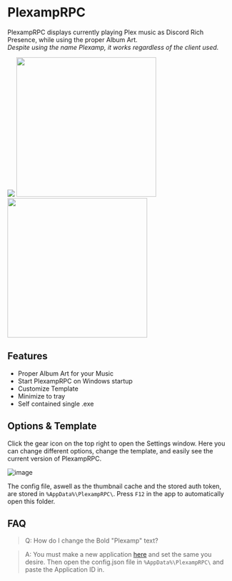 # PlexampRPC
PlexampRPC displays currently playing Plex music as Discord Rich Presence, while using the proper Album Art.<br/> *Despite using the name Plexamp, it works regardless of the client used.*

<p float="left">
<img src="https://i.imgur.com/kFAu8t9.png" />
<img src="https://i.imgur.com/2syfqbT.png" height="313" />
<img src="https://i.imgur.com/decQuxm.png" height="313" />
</p>

## Features
- Proper Album Art for your Music
- Start PlexampRPC on Windows startup
- Customize Template
- Minimize to tray
- Self contained single .exe

## Options & Template
Click the gear icon on the top right to open the Settings window. Here you can change different options, change the template, and easily see the current version of PlexampRPC.

![image](https://user-images.githubusercontent.com/13797470/235368406-df0c2ec7-39ac-40fb-970a-33936cbaf2bb.png)

The config file, aswell as the thumbnail cache and the stored auth token, are stored in `%AppData%\PlexampRPC\`. Press `F12` in the app to automatically open this folder.

## FAQ
> Q: How do I change the Bold "Plexamp" text?

> A: You must make a new application [here](https://discord.com/developers/applications) and set the same you desire. Then open the config.json file in `%AppData%\PlexampRPC\` and paste the Application ID in.

